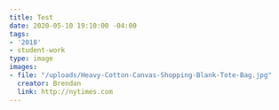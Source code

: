```yaml
---
title: Test
date: 2020-05-10 19:10:00 -04:00
tags:
- '2018'
- student-work
type: image
images:
- file: "/uploads/Heavy-Cotton-Canvas-Shopping-Blank-Tote-Bag.jpg"
  creator: Brendan
  link: http://nytimes.com
---
```


